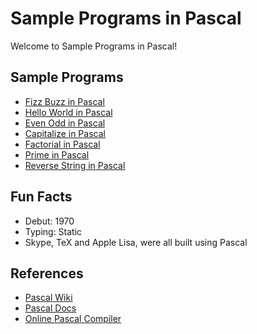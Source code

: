 # Sample Programs in Pascal

Welcome to Sample Programs in Pascal!

## Sample Programs

- [Fizz Buzz in Pascal][1]
- [Hello World in Pascal][2]
- [Even Odd in Pascal](https://github.com/TheRenegadeCoder/sample-programs/issues/2217)
- [Capitalize in Pascal](https://github.com/TheRenegadeCoder/sample-programs/issues/2248)
- [Factorial in Pascal](https://github.com/TheRenegadeCoder/sample-programs/issues/2219)
- [Prime in Pascal](https://github.com/TheRenegadeCoder/sample-programs-website/issues/369)
- [Reverse String in Pascal](https://github.com/TheRenegadeCoder/sample-programs/issues/2221)


## Fun Facts

- Debut: 1970
- Typing: Static
- Skype, TeX and Apple Lisa, were all built using Pascal

## References

- [Pascal Wiki][3]
- [Pascal Docs][4]
- [Online Pascal Compiler][5]

[1]: https://github.com/TheRenegadeCoder/sample-programs/issues/548
[2]: https://therenegadecoder.com/code/hello-world-in-pascal/
[3]: https://en.wikipedia.org/wiki/Pascal_(programming_language)
[4]: https://www.freepascal.org/docs.var
[5]: https://www.jdoodle.com/execute-pascal-online
